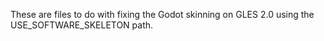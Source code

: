 These are files to do with fixing the Godot skinning on GLES 2.0 using the USE_SOFTWARE_SKELETON path.
